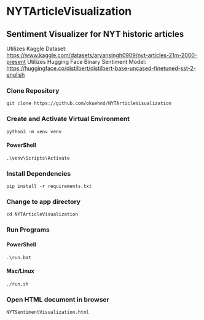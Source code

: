# NYTArticleVisualization

## Sentiment Visualizer for NYT historic articles
Utilizes Kaggle Dataset: https://www.kaggle.com/datasets/aryansingh0909/nyt-articles-21m-2000-present
Utilizes Hugging Face Binary Sentiment Model: https://huggingface.co/distilbert/distilbert-base-uncased-finetuned-sst-2-english

### Clone Repository
```
git clone https://github.com/okuehnd/NYTArticleVisualization
```
### Create and Activate Virtual Environment
```
python3 -m venv venv
```
#### PowerShell
```
.\venv\Scripts\Activate
```
### Install Dependencies
```
pip install -r requirements.txt
```
### Change to app directory
```
cd NYTArticleVisualization
```
### Run Programs

#### PowerShell
```
.\run.bat
```
#### Mac/Linux
```
./run.sh
```

### Open HTML document in browser
```
NYTSentimentVisualization.html
```
